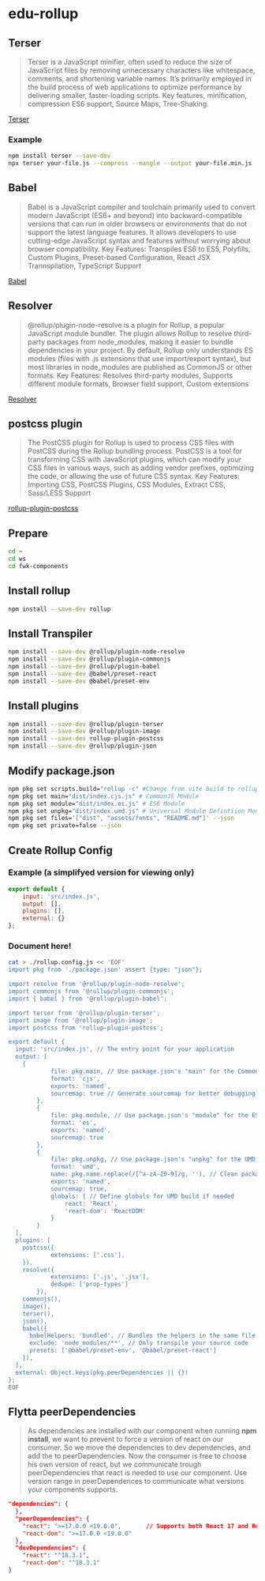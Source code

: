 # edu-rollup

## Terser

> Terser is a JavaScript minifier, often used to reduce the size of JavaScript files by removing unnecessary characters like whitespace, comments, and shortening variable names. It’s primarily employed in the build process of web applications to optimize performance by delivering smaller, faster-loading scripts.
> Key features, minification, compression ES6 support, Source Maps, Tree-Shaking.

[Terser](https://terser.org)

### Example

```bash
npm install terser --save-dev
npx terser your-file.js --compress --mangle --output your-file.min.js
```


## Babel

> Babel is a JavaScript compiler and toolchain primarily used to convert modern JavaScript (ES6+ and beyond) into backward-compatible versions that can run in older browsers or environments that do not support the latest language features. It allows developers to use cutting-edge JavaScript syntax and features without worrying about browser compatibility.
> Key Features: Transpiles ES6 to ES5, Polyfills, Custom Plugins, Preset-based Configuration, React JSX Trannspilation, TypeScript Support

[Babel](https://babeljs.io)

## Resolver

> @rollup/plugin-node-resolve is a plugin for Rollup, a popular JavaScript module bundler. The plugin allows Rollup to resolve third-party packages from node_modules, making it easier to bundle dependencies in your project. By default, Rollup only understands ES modules (files with .js extensions that use import/export syntax), but most libraries in node_modules are published as CommonJS or other formats.
> Key Features: Resolves third-party modules, Supports different module formats, Browser field support, Custom extensions

[Resolver](https://www.npmjs.com/package/@rollup/plugin-node-resolve)

## postcss plugin

> The PostCSS plugin for Rollup is used to process CSS files with PostCSS during the Rollup bundling process. PostCSS is a tool for transforming CSS with JavaScript plugins, which can modify your CSS files in various ways, such as adding vendor prefixes, optimizing the code, or allowing the use of future CSS syntax.
> Key Features: Importing CSS, PostCSS Plugins, CSS Modules, Extract CSS, Sass/LESS Support

[rollup-plugin-postcss](https://www.npmjs.com/package/rollup-plugin-postcss)

## Prepare

```bash
cd ~
cd ws
cd fwk-components
```


## Install rollup

```bash
npm install --save-dev rollup
```


## Install Transpiler

```bash
npm install --save-dev @rollup/plugin-node-resolve
npm install --save-dev @rollup/plugin-commonjs
npm install --save-dev @rollup/plugin-babel
npm install --save-dev @babel/preset-react
npm install --save-dev @babel/preset-env
```

## Install plugins

```bash
npm install --save-dev @rollup/plugin-terser
npm install --save-dev @rollup/plugin-image
npm install --save-dev rollup-plugin-postcss
npm install --save-dev @rollup/plugin-json
```


## Modify package.json

```bash
npm pkg set scripts.build="rollup -c" #Change from vite build to rollup build
npm pkg set main="dist/index.cjs.js" # CommonJS Module
npm pkg set module="dist/index.es.js" # ES6 Module
npm pkg set unpkg="dist/index.umd.js" # Universal Module Defintiion Module
npm pkg set files='["dist", "assets/fonts", "README.md"]' --json
npm pkg set private=false --json
```


## Create Rollup Config

### Example (a simplifyed version for viewing only)

```js
export default {
    input: 'src/index.js',
    output: [],
    plugins: [],
    external: {}
};
```

### Document here!

```bash
cat > ./rollup.config.js << 'EOF'
import pkg from './package.json' assert {type: "json"};

import resolve from '@rollup/plugin-node-resolve';
import commonjs from '@rollup/plugin-commonjs';
import { babel } from '@rollup/plugin-babel';

import terser from '@rollup/plugin-terser';
import image from '@rollup/plugin-image';
import postcss from 'rollup-plugin-postcss';

export default {
  input: 'src/index.js', // The entry point for your application
  output: [
    {
            file: pkg.main, // Use package.json's "main" for the CommonJS output
            format: 'cjs',
            exports: 'named',
            sourcemap: true // Generate sourcemap for better debugging
        },
        {
            file: pkg.module, // Use package.json's "module" for the ESM output
            format: 'es',
            exports: 'named',
            sourcemap: true
        },
        {
            file: pkg.unpkg, // Use package.json's "unpkg" for the UMD output (if applicable)
            format: 'umd',
            name: pkg.name.replace(/[^a-zA-Z0-9]/g, ''), // Clean package name for global usage
            exports: 'named',
            sourcemap: true,
            globals: { // Define globals for UMD build if needed
                react: 'React',
                'react-dom': 'ReactDOM'
            }
        }    
  ],
  plugins: [
    postcss({
            extensions: ['.css'],
    }),
    resolve({
            extensions: ['.js', '.jsx'],
            dedupe: ['prop-types']
        }),
    commonjs(),
    image(),
    terser(),
    json(),
    babel({
      babelHelpers: 'bundled', // Bundles the helpers in the same file
      exclude: 'node_modules/**', // Only transpile your source code
      presets: ['@babel/preset-env', '@babel/preset-react']
    }),
  ],
  external: Object.keys(pkg.peerDependencies || {})
};
EOF
```

## Flytta peerDependencies

> As dependencies are installed with our component when running **npm install**, we want to prevent to force a version of react on our consumer.
> So we move the dependencies to dev dependencies, and add the to peerDependencies. Now the consumer is free to choose his own version of react, but we communicate
> trough peerDependencies that react is needed to use our component. Use version range in peerDependences to communicate what versions your components supports.

```json
"dependencies": {
  },
  "peerDependencies": {
    "react": ">=17.0.0 <19.0.0",       // Supports both React 17 and React 18
    "react-dom": ">=17.0.0 <19.0.0"
  },
  "devDependencies": {
    "react": "^18.3.1",
    "react-dom": "^18.3.1"
}
```

